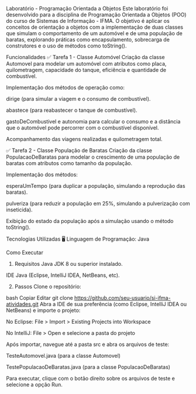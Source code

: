 Laboratório - Programação Orientada a Objetos
Este laboratório foi desenvolvido para a disciplina de Programação Orientada a Objetos (POO) do curso de Sistemas de Informação - IFMA. O objetivo é aplicar os conceitos de orientação a objetos com a implementação de duas classes que simulam o comportamento de um automóvel e de uma população de baratas, explorando práticas como encapsulamento, sobrecarga de construtores e o uso de métodos como toString().

Funcionalidades
✅ Tarefa 1 - Classe Automóvel
Criação da classe Automovel para modelar um automóvel com atributos como placa, quilometragem, capacidade do tanque, eficiência e quantidade de combustível.

Implementação dos métodos de operação como:

dirige (para simular a viagem e o consumo de combustível).

abastece (para reabastecer o tanque de combustível).

gastoDeCombustivel e autonomia para calcular o consumo e a distância que o automóvel pode percorrer com o combustível disponível.

Acompanhamento das viagens realizadas e quilometragem total.

✅ Tarefa 2 - Classe População de Baratas
Criação da classe PopulacaoDeBaratas para modelar o crescimento de uma população de baratas com atributos como tamanho da população.

Implementação dos métodos:

esperaUmTempo (para duplicar a população, simulando a reprodução das baratas).

pulveriza (para reduzir a população em 25%, simulando a pulverização com inseticida).

Exibição do estado da população após a simulação usando o método toString().

Tecnologias Utilizadas
🖥️ Linguagem de Programação: Java

Como Executar
1. Requisitos
Java JDK 8 ou superior instalado.

IDE Java (Eclipse, IntelliJ IDEA, NetBeans, etc).

2. Passos
Clone o repositório:

bash
Copiar
Editar
git clone https://github.com/seu-usuario/si-ifma-atividades.git
Abra a IDE de sua preferência (como Eclipse, IntelliJ IDEA ou NetBeans) e importe o projeto:

No Eclipse: File > Import > Existing Projects into Workspace

No IntelliJ: File > Open e selecione a pasta do projeto

Após importar, navegue até a pasta src e abra os arquivos de teste:

TesteAutomovel.java (para a classe Automovel)

TestePopulacaoDeBaratas.java (para a classe PopulacaoDeBaratas)

Para executar, clique com o botão direito sobre os arquivos de teste e selecione a opção Run.